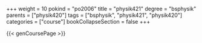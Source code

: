 +++
weight = 10
pokind = "po2006"
title = "physik421"
degree = "bsphysik"
parents = ["physik420"]
tags = ["bsphysik", "physik421", "physik420"]
categories = ["course"]
bookCollapseSection = false
+++

{{< genCoursePage >}}
